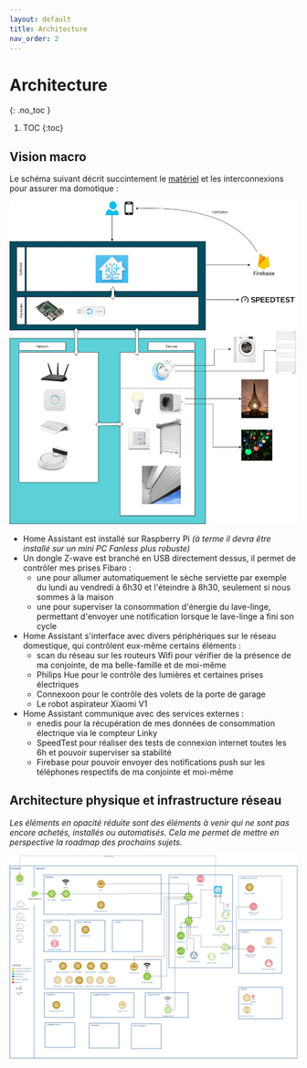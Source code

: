 ```yaml
---
layout: default
title: Architecture
nav_order: 2
---
```


# Architecture
{: .no_toc }

1. TOC
{:toc}

## Vision macro

Le schéma suivant décrit succintement le [matériel](/materiel) et les interconnexions pour assurer ma domotique :

<a href="assets/domotique_architecture_logique.jpg" target="_blank"><img src="assets/domotique_architecture_logique.jpg" /></a>


- Home Assistant est installé sur Raspberry Pi *(à terme il devra être installé sur un mini PC Fanless plus robuste)*
- Un dongle Z-wave est branché en USB directement dessus, il permet de contrôler mes prises Fibaro :
  - une pour allumer automatiquement le sèche serviette par exemple du lundi au vendredi à 6h30 et l'éteindre à 8h30, seulement si nous sommes à la maison
  - une pour superviser la consommation d'énergie du lave-linge, permettant d'envoyer une notification lorsque le lave-linge a fini son cycle
- Home Assistant s'interface avec divers périphériques sur le réseau domestique, qui contrôlent eux-même certains éléments :
  - scan du réseau sur les routeurs Wifi pour vérifier de la présence de ma conjointe, de ma belle-famille et de moi-même
  - Philips Hue pour le contrôle des lumières et certaines prises électriques
  - Connexoon pour le contrôle des volets de la porte de garage
  - Le robot aspirateur Xiaomi V1
- Home Assistant communique avec des services externes :
  - enedis pour la récupération de mes données de consommation électrique via le compteur Linky
  - SpeedTest pour réaliser des tests de connexion internet toutes les 6h et pouvoir superviser sa stabilité
  - Firebase pour pouvoir envoyer des notifications push sur les téléphones respectifs de ma conjointe et moi-même


## Architecture physique et infrastructure réseau

*Les éléments en opacité réduite sont des éléments à venir qui ne sont pas encore achetés, installés ou automatisés. Cela me permet de mettre en perspective la roadmap des prochains sujets.*

<a href="assets/domotique_architecture_physique.jpg" target="_blank"><img src="assets/domotique_architecture_physique.jpg" /></a>
